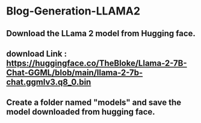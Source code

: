 # Blog-Generation-LLAMA2

## Download the LLama 2 model from Hugging face.


## download Link : https://huggingface.co/TheBloke/Llama-2-7B-Chat-GGML/blob/main/llama-2-7b-chat.ggmlv3.q8_0.bin


## Create a folder named "models" and save the model downloaded from hugging face.
